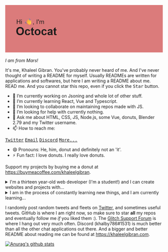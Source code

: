 ![](https://github.com/khalby786/khalby786/blob/master/header.png?raw=true)

*I am from Mars!*

It's me, Khaleel Gibran. You've probably never heard of me. And I've never thought of writing a README for myself. Usually READMEs are written for applications and softwares, but here I am writing a README about me. READ me. And you cannot star this repo, even if you click the <kbd>Star</kbd> button.

- 🔭 I’m currently working on Jsoning and whole lot of other stuff.
- 🌱 I’m currently learning React, Vue and Typescript.
- 👯 I’m looking to collaborate on maintaining repos made with JS.
- 🤔 I’m looking for help with currently nothing.
- 💬 Ask me about HTML, CSS, JS, Node.js, some Vue, donuts, Blender 2.79 and my Twitter username.
- 📫 How to reach me: 

<a href="https://twitter.com/khalby786"><kbd>Twitter</kbd></a> <a href="mailto:khalby786@gmail.com"><kbd>Email</kbd></a> <a href="javascript:alert('khalby786#1531')"><kbd>Discord</kbd></a> <a href="https://khaleelgibran.com"><kbd>More...</kbd></a>

- 😄 Pronouns: He, him, donut and definitely not an 'it'.
- ⚡ Fun fact: I love donuts. I really love donuts. 
 
Support my projects by buying me a donut at https://buymeacoffee.com/khaleelgibran.

<details>
  
  <summary>I'm a thirteen year-old web developer (I'm a student!) and I can create websites and projects with...</summary>

  * HTML
  * CSS
  * Javascript
  * Node.js - I am obsessed with Node. Really obsessed. And Express is my next best friend.
  * Vue - I just finished learning basics of Vue, now to move on to Advanced Vue! YAAY!
</details>

<details>
  <summary>I am in the process of constantly learning new things, and I am currently learning...</summary>

  * HTML - like I learned about `<base>` tag last week.
  * CSS - `@media` property
  * JS - there's something called `Object.hasOwnProperty(obj)`
  * Node.js - Express middleware
  * Vue - Vuex and advanced Vue
  * React - this thing's really cool but I prefer Vue over React
  * Typescript - nothing to say about this
</details>

I randomly post random tweets and fleets on [Twitter](https://twitter.com/khalby786), and sometimes useful tweets. GitHub is where I am right now, so make sure to star **all** my repos and eventually follow me *if* you liked them :). The [Glitch Support Forum](https://support.glitch.com) is where I hang out very much often. Discord (khalby786#1531) is much better than all the other chat applications out there. And a bigger and better README about reading me can be found at https://khaleelgibran.com.

[![Anurag's github stats](https://github-readme-stats.vercel.app/api?username=khalby786&show_icons=true&theme=radical)](https://github.com/anuraghazra/github-readme-stats)



